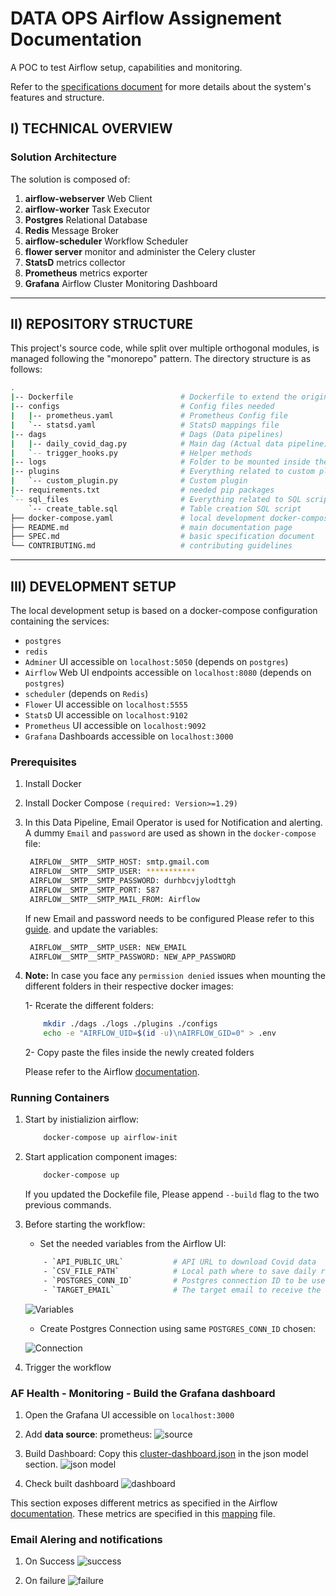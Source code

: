 #  DATA OPS Airflow Assignement Documentation

A POC to test Airflow setup, capabilities and monitoring.

Refer to the [specifications document](SPEC.md) for more details about the system's features and structure.

## I) TECHNICAL OVERVIEW

### Solution Architecture

The solution is composed of:

1. **airflow-webserver** Web Client 
2. **airflow-worker** Task Executor
3. **Postgres** Relational Database
5. **Redis** Message Broker
6. **airflow-scheduler** Workflow Scheduler 
7. **flower server** monitor and administer the Celery cluster
8. **StatsD** metrics collector
9. **Prometheus** metrics exporter
10. **Grafana** Airflow Cluster Monitoring Dashboard

---

## II) REPOSITORY STRUCTURE

This project's source code, while split over multiple orthogonal modules, is managed following the "monorepo" pattern. The directory structure is as follows:

```bash
.
|-- Dockerfile                        # Dockerfile to extend the original Airflow image 
|-- configs                           # Config files needed 
|   |-- prometheus.yaml               # Prometheus Config file
|   `-- statsd.yaml                   # StatsD mappings file
|-- dags                              # Dags (Data pipelines)
|   |-- daily_covid_dag.py            # Main dag (Actual data pipeline)
|   `-- trigger_hooks.py              # Helper methods
|-- logs                              # Folder to be mounted inside the image to persist logs
|-- plugins                           # Everything related to custom plugins (sensors, hooks, operators)
|   `-- custom_plugin.py              # Custom plugin 
|-- requirements.txt                  # needed pip packages
`-- sql_files                         # Everything related to SQL scripts to be used with `PostgresOperator`
    `-- create_table.sql              # Table creation SQL script
├── docker-compose.yaml               # local development docker-compose services (Celery Executor)
├── README.md                         # main documentation page
├── SPEC.md                           # basic specification document
└── CONTRIBUTING.md                   # contributing guidelines
```

---

## III) DEVELOPMENT SETUP

The local development setup is based on a docker-compose configuration containing the services:

- `postgres`
- `redis`
- `Adminer` UI accessible on `localhost:5050` (depends on `postgres`)
- `Airflow` Web UI endpoints accessible on `localhost:8080` (depends on `postgres`)
- `scheduler` (depends on `Redis`)
- `Flower` UI accessible on `localhost:5555`
- `StatsD` UI accessible on `localhost:9102`
- `Prometheus` UI accessible on `localhost:9092`
- `Grafana` Dashboards accessible on `localhost:3000`

### Prerequisites
1. Install Docker
2. Install Docker Compose `(required: Version>=1.29)`
3. In this Data Pipeline, Email Operator is used for Notification and alerting. A dummy `Email` and `password` are used as shown in the `docker-compose` file: 

   ```bash
    AIRFLOW__SMTP__SMTP_HOST: smtp.gmail.com
    AIRFLOW__SMTP__SMTP_USER: ***********
    AIRFLOW__SMTP__SMTP_PASSWORD: durhbcvjylodttgh
    AIRFLOW__SMTP__SMTP_PORT: 587
    AIRFLOW__SMTP__SMTP_MAIL_FROM: Airflow
   ```

    If new Email and password needs to be configured Please refer to this [guide](https://support.google.com/mail/answer/185833?hl=en). and update the variables:

   ```bash
    AIRFLOW__SMTP__SMTP_USER: NEW_EMAIL
    AIRFLOW__SMTP__SMTP_PASSWORD: NEW_APP_PASSWORD
   ```

4. **Note:** In case you face any `permission denied` issues when mounting the different folders in their respective docker images: 

    1- Rcerate the different folders: 
    ```bash
        mkdir ./dags ./logs ./plugins ./configs
        echo -e "AIRFLOW_UID=$(id -u)\nAIRFLOW_GID=0" > .env
    ```
    2- Copy paste the files inside the newly created folders

    Please refer to the Airflow [documentation](https://airflow.apache.org/docs/apache-airflow/stable/start/docker.html#setting-the-right-airflow-user).

### Running Containers
 
1. Start by inistializion airflow:
    ```bash
        docker-compose up airflow-init
    ```
2. Start application component images:
    ```bash
        docker-compose up 
    ```
    If you updated the Dockefile file, Please append `--build` flag to the two previous commands.

3. Before starting the workflow: 
   - Set the needed variables from the Airflow UI: 
    ```bash
        - `API_PUBLIC_URL`           # API URL to download Covid data
        - `CSV_FILE_PATH`            # Local path where to save daily report 
        - `POSTGRES_CONN_ID`         # Postgres connection ID to be used with the postgres operator and hook
        - `TARGET_EMAIL`             # The target email to receive the notifications
    ```

    ![Variables](./public/List_Variable_Airflow.png)

    - Create Postgres Connection using same `POSTGRES_CONN_ID` chosen: 

    ![Connection](./public/Add_Connection_Airflow.png)

4. Trigger the workflow

### AF Health - Monitoring - Build the Grafana dashboard

1. Open the Grafana UI accessible on `localhost:3000`

2. Add **data source**: prometheus: 
![source](./public/data_source.png)
3. Build Dashboard: 
   Copy this [cluster-dashboard.json](https://github.com/databand-ai/airflow-dashboards/blob/main/grafana/cluster-dashboard.json) in the json model section.
![json model](./public/json_model.png)
4. Check built dashboard
![dashboard](./public/dashboard.png)

This section exposes different metrics as specified in the Airflow [documentation](https://airflow.apache.org/docs/apache-airflow/stable/logging-monitoring/metrics.html). These metrics are specified in this [mapping](configs/statsd.yaml) file. 

### Email Alering and notifications
1. On Success
![success](./public/success.png)

2. On failure
![failure](./public/failure.png)
